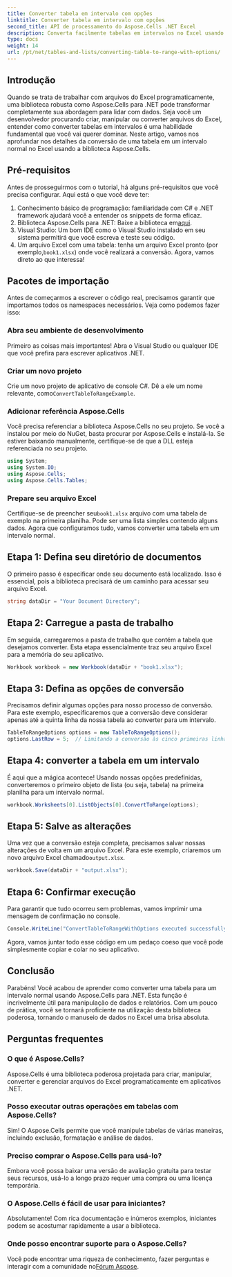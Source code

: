 ```yaml
---
title: Converter tabela em intervalo com opções
linktitle: Converter tabela em intervalo com opções
second_title: API de processamento do Aspose.Cells .NET Excel
description: Converta facilmente tabelas em intervalos no Excel usando Aspose.Cells para .NET com orientação passo a passo. Melhore suas habilidades de manipulação de dados do Excel.
type: docs
weight: 14
url: /pt/net/tables-and-lists/converting-table-to-range-with-options/
---
```

## Introdução
Quando se trata de trabalhar com arquivos do Excel programaticamente, uma biblioteca robusta como Aspose.Cells para .NET pode transformar completamente sua abordagem para lidar com dados. Seja você um desenvolvedor procurando criar, manipular ou converter arquivos do Excel, entender como converter tabelas em intervalos é uma habilidade fundamental que você vai querer dominar. Neste artigo, vamos nos aprofundar nos detalhes da conversão de uma tabela em um intervalo normal no Excel usando a biblioteca Aspose.Cells. 
## Pré-requisitos
Antes de prosseguirmos com o tutorial, há alguns pré-requisitos que você precisa configurar. Aqui está o que você deve ter:
1. Conhecimento básico de programação: familiaridade com C# e .NET framework ajudará você a entender os snippets de forma eficaz.
2.  Biblioteca Aspose.Cells para .NET: Baixe a biblioteca em[aqui](https://releases.aspose.com/cells/net/). 
3. Visual Studio: Um bom IDE como o Visual Studio instalado em seu sistema permitirá que você escreva e teste seu código.
4.  Um arquivo Excel com uma tabela: tenha um arquivo Excel pronto (por exemplo,`book1.xlsx`) onde você realizará a conversão.
Agora, vamos direto ao que interessa!
## Pacotes de importação
Antes de começarmos a escrever o código real, precisamos garantir que importamos todos os namespaces necessários. Veja como podemos fazer isso:
### Abra seu ambiente de desenvolvimento
Primeiro as coisas mais importantes! Abra o Visual Studio ou qualquer IDE que você prefira para escrever aplicativos .NET. 
### Criar um novo projeto
 Crie um novo projeto de aplicativo de console C#. Dê a ele um nome relevante, como`ConvertTableToRangeExample`.
### Adicionar referência Aspose.Cells
Você precisa referenciar a biblioteca Aspose.Cells no seu projeto. Se você a instalou por meio do NuGet, basta procurar por Aspose.Cells e instalá-la. Se estiver baixando manualmente, certifique-se de que a DLL esteja referenciada no seu projeto.
```csharp
using System;
using System.IO;
using Aspose.Cells;
using Aspose.Cells.Tables;
```
### Prepare seu arquivo Excel
 Certifique-se de preencher seu`book1.xlsx` arquivo com uma tabela de exemplo na primeira planilha. Pode ser uma lista simples contendo alguns dados.
Agora que configuramos tudo, vamos converter uma tabela em um intervalo normal.
## Etapa 1: Defina seu diretório de documentos
O primeiro passo é especificar onde seu documento está localizado. Isso é essencial, pois a biblioteca precisará de um caminho para acessar seu arquivo Excel.
```csharp
string dataDir = "Your Document Directory";
```
## Etapa 2: Carregue a pasta de trabalho
Em seguida, carregaremos a pasta de trabalho que contém a tabela que desejamos converter. Esta etapa essencialmente traz seu arquivo Excel para a memória do seu aplicativo.
```csharp
Workbook workbook = new Workbook(dataDir + "book1.xlsx");
```
## Etapa 3: Defina as opções de conversão
Precisamos definir algumas opções para nosso processo de conversão. Para este exemplo, especificaremos que a conversão deve considerar apenas até a quinta linha da nossa tabela ao converter para um intervalo.
```csharp
TableToRangeOptions options = new TableToRangeOptions();
options.LastRow = 5;  // Limitando a conversão às cinco primeiras linhas
```
## Etapa 4: converter a tabela em um intervalo
É aqui que a mágica acontece! Usando nossas opções predefinidas, converteremos o primeiro objeto de lista (ou seja, tabela) na primeira planilha para um intervalo normal.
```csharp
workbook.Worksheets[0].ListObjects[0].ConvertToRange(options);
```
## Etapa 5: Salve as alterações
Uma vez que a conversão esteja completa, precisamos salvar nossas alterações de volta em um arquivo Excel. Para este exemplo, criaremos um novo arquivo Excel chamado`output.xlsx`.
```csharp
workbook.Save(dataDir + "output.xlsx");
```
## Etapa 6: Confirmar execução
Para garantir que tudo ocorreu sem problemas, vamos imprimir uma mensagem de confirmação no console.
```csharp
Console.WriteLine("ConvertTableToRangeWithOptions executed successfully.\r\n");
```
Agora, vamos juntar todo esse código em um pedaço coeso que você pode simplesmente copiar e colar no seu aplicativo.
## Conclusão
Parabéns! Você acabou de aprender como converter uma tabela para um intervalo normal usando Aspose.Cells para .NET. Esta função é incrivelmente útil para manipulação de dados e relatórios. Com um pouco de prática, você se tornará proficiente na utilização desta biblioteca poderosa, tornando o manuseio de dados no Excel uma brisa absoluta.
## Perguntas frequentes
### O que é Aspose.Cells?
Aspose.Cells é uma biblioteca poderosa projetada para criar, manipular, converter e gerenciar arquivos do Excel programaticamente em aplicativos .NET.
### Posso executar outras operações em tabelas com Aspose.Cells?
Sim! O Aspose.Cells permite que você manipule tabelas de várias maneiras, incluindo exclusão, formatação e análise de dados.
### Preciso comprar o Aspose.Cells para usá-lo?
Embora você possa baixar uma versão de avaliação gratuita para testar seus recursos, usá-lo a longo prazo requer uma compra ou uma licença temporária.
### O Aspose.Cells é fácil de usar para iniciantes?
Absolutamente! Com rica documentação e inúmeros exemplos, iniciantes podem se acostumar rapidamente a usar a biblioteca.
### Onde posso encontrar suporte para o Aspose.Cells?
 Você pode encontrar uma riqueza de conhecimento, fazer perguntas e interagir com a comunidade no[Fórum Aspose](https://forum.aspose.com/c/cells/9).
